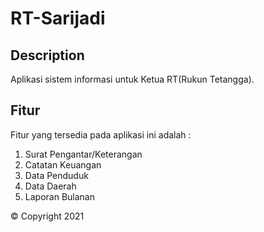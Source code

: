 # RT-Sarijadi

## Description
Aplikasi sistem informasi untuk Ketua RT(Rukun Tetangga).

## Fitur
Fitur yang tersedia pada aplikasi ini adalah :
1. Surat Pengantar/Keterangan
2. Catatan Keuangan
3. Data Penduduk
4. Data Daerah
5. Laporan Bulanan

:copyright: Copyright 2021
